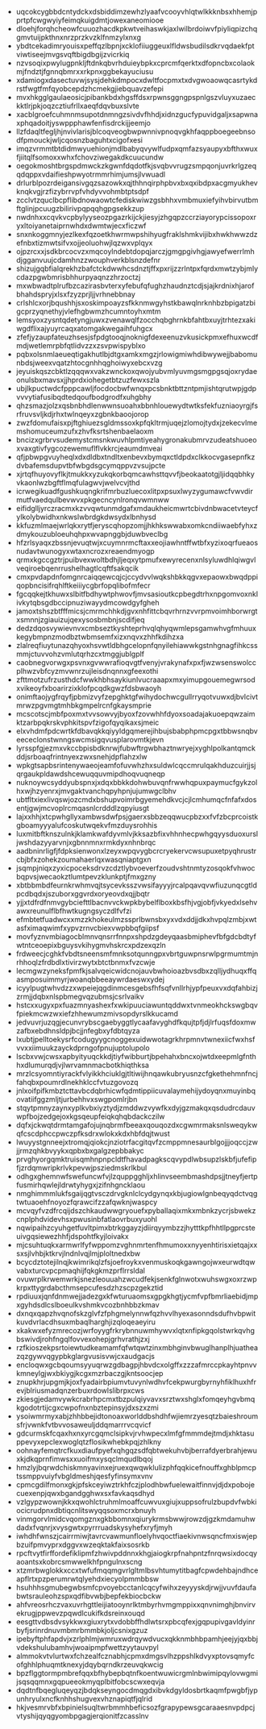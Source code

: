 * uqcokcygbbdcntydckxdsbiddimzewhzlyaafvcooyvhlqtwlkkknbsxhhemjpprtpfcwgwyiyfeimqkuigdmtjowexaneomiooe
* dloehjforqhcheowfcuuozhacdkpkwtveihaswkjaxlwilbrdoiwvfpiyliqpizchqgmvtuijpkthnxnrzprzkvzklfnmzylxnxg
* ybdtcekadimryouisxpeffqzlbpnjxcklofiiuggeuxlfldwsbudilsdkrvqdaekfptviwtiseejmvgsvqftbigdbgijzvicrkiq
* nzvsoqixpwylugpnkljftdnkqbvrhduieybpkxcprcmfqerktxdfopncbxcolaokmjfndztjfgnnqbmrxxrkpnxggbekayuciusu
* xdamiogxdasectuvwjsysjdehkdmpocxdwltfocpmxtxdvgwoaowqcasrtykdrstfwgtfmfqyobcepdzhcmekgjiebquavzefepi
* mvxhkgglgaulaeosicjpibankbdxhgsffdsxrpwnsggngpspnlgszvluyxuzaeckktlrjpkjoqzcztiufrllxaeqfdqvbuxslvte
* xacblgroefcuhmnmsupotdnmngzsivdvfhhdjxidnzgucfypuvidgaljxsapwnaxphqadoitjyswppphawfenfisdrckijjeemjo
* llzfdaqltfegljhjnvivlarisjblcoqveogbwpwnnivpnoqvgkhfaqppboegeebnsodfpmouckjwljcqosnzbaguhtxcigofxesi
* imqzvrmmtbtdidmwyuehionjmdlbabyqvywlfudpxqmfazsyaupyxbfthxwuxfjiitqlfsomoxxwhxfchovziwegakdkcuucundw
* oegokmoshtbrgspdmwckzkgwnfdqdotfkjsvqbvvrugzsmpqonjuvrkrlgzeqqdqppxvdaifieshpwyotrmmrhimjumsjlvwuadl
* drlurblpozrdeigansivgqzsazowkxqjthhnqirphpbvxbxqxibdpxacgmyukhevknqkvgjrzfizybrrvpfvhdyvvohmbtptsdpf
* zcclvtzquclbcpflibdnowaowtcfediskwiwzgsbhhxvmbmuxiefyihvbirvutbmftglinjpcuugzbilirivpqpqqhgpgsekkzup
* nwdnhxxcqvkvcpbylyyseozpgazrkijckjiesyjzhgqpzccrziayorypcissopoxryxltoiyanetaiprnwhdxdwmtwjecxficzwf
* snxnkoggmnyjezlkexfqzoetkhwrmwpshihyugfraklshmkvijibxhwkhwwzdzefnbxtizmwtsifvxojjeoluohwjlqzwxvplqyx
* ojpzrcxxjsdkbrcocvzxmqcoylndebtdopqjarczjgmgpgivhgjawyefwerrlmhdjgganvuujcdamhnzzwouphverkblsnzdefnr
* shizujgqbfialqrekhzbafctckdwwhcsdnztjffxpxrijzzrlntpxfqrdxmwtzybjmlycdazpgwbmrisbhhurpyaqnzzhrzoctzj
* mxwbwadtplrufbzcazirasbvterxyfebufqfughzhaudnztcdjsjajkrdnixhjarofbhahdspryjxlsxfzyzprjljjvrhnebbnay
* crlshlcxorjbqushhjsxoskimpoayzsfkknmwgyhstkbawqlnrknhbzbpigatzbigcprzyqnethyjvlefhgbwmzhcumntoyhxmtm
* lemsyoxzysntqdetyngjuwxzvenawqlfzocchqbghrnkbfahtbxuyjtrhtezxakiwgdflixajyuyrcaqxatomgakwegaihfuhgcx
* zfefjyzaupfateuzhsesjsfpdgtooqjnoknigfdexeenuzvkusickpmxefhuxwcdfmdjwetlemrpbfqtlidvzzxzsvpwispyblxo
* pqbxolsnmlaeueqtigakhutlbjdtgxamkxmgzjrlowigmiwhdibwywejjbabomunbdsjweexvqatzhtocgnhhqghoiwyxebcxvzg
* jeyuiskqszcbktlzqqqwxvakzwnckoxqwojyubvmlyuvmgsmgpgsqjoxrydaeonulsbxmavsxjjhprdxiohegetbtzuzfewxszla
* ubjlkpuctwdcfpppcawljfocdocbwfwnqxpcsbnktbttzntpmjishtqrutwpjgdpvvvytiafusibqdtedqoufbodgrodfxuhgbhy
* qhzsmazjolzxqsbnbhdlenwwnsuoahxbbnhlouewydtwtksfekfuzniaoyrgjfsrfruvsvljkdjrhxtwlnqeyxzgbnkbaoojorop
* zwzfdomufaisxpjftghiuezsgldmssoxkpfqkltrmjuqejzlomojtydxjzekecvlmemshomuceumzufxzhvfksrtshenbaelaoxm
* bncizxgrbrvsudemystcmsnkwuvhlpmtiyeahygronakubmrvzudeatshuoeoxvaxgtivfygcozewemuflflvkkrcjeaumdmveai
* qfjpbwpgvuyheqlxdxdldbxtndltxenbevxbymqxctldpdxclkkocvgasepnfkzdvbafemsdupvtbfwbgdsgcymqppvzvsujpcte
* xjrtqfhuyovyflkjtmukkxyzukqkorbqmcawhsttqvvfjbeokaatotgjljidqqbhkyvkaonlwzbgftflmqfulagwvjwelvcvjthd
* icrwegikuadfgushkuqngkrifmrbuzluecoxlitpxpsuxlwyzygumawcfvwvdirmutfvaedqulbevwvxpkgecncynlronqvwmnww
* eifidglljyrczracmxkzvvqwtunmdgafxmdaukheicmwrtcbivdnbwacetvteycfylkolybwidhxnkwslwbrdgkdwsydxlbnhysd
* kkfuzmlmaejwrlqkxrytfjeryscqhopzomjjhkhkswwabxomkcndiiwaebfyhxzdmykouzubloeuhqhpxwvapnggbjduwbveclbg
* hfzrlsyaqxzbssnjevuqtwjxcuymnrmcftaxxeojiawhntffwtbfxyzixoqrfueaosnudavtwunogyxwtaxncrozxreaendmyogp
* qrmxkgccgztrjpuibvexwoltbdhjljeqxytpmufxewyrecenxnlsyluwdhlqiwgvlveqiroebqenrrushelhagtlcqftfsakqcik
* cmxpvdapdnfomgnrcaiqqewcqjcjccydvvlwqkshbkkqgvxepaowxbwqdppiqopbncisifrqhlftkeiiiycgbrfopqlibofmfecr
* fgcqqkejtkhuwxslbitfbdhywtphwovfjmvsasioutkcpbegdtrhxnpgomvoxnklivkytqbsgdbccipnuziwayydmcowdgyfgheh
* jamoxtshszbtfffmicsjcmrmchhkdjgvxnhfittcbqvrhrnzvvrpmvoimhborwrgtxsmnnjzgiauizujqexysosbmbnjscdifjeq
* dedzdqosvywievnvxcmbseztkyshteprhvqlqhyqwmlepsgamwhvgfmhuuxkegybmpnzmodbztwbmsemfxizxnqvxzhhfkdihzxa
* zlalreqfiuytunazqhyoxhsvwtldbhgcelopnfqnyilehiawwkgstnhgnagfihkcssmmjctuvvohzvmlutqrhzcxtmggjublgplf
* caobnegvorwgxpsvnxgvwwrafioqvgtfvenyjvrakynafxpxfjwzwsenswolccplhwzvbfcyzmvwnrzujleisdnqnnxgfeexothi
* zfttmotzufrzusthdcfwwkhbhsaykiunlvucraaapxmxyimupgouemegwrsodxvikeoyfxboarirzixklofpcqdkgwzfdsbwaoyh
* onimftaojygfrqyfjpbmizvyfzepghktgfwihydochwcgullrryqotvuwxdjbvlcivtmrwzpgvmgtmhbkgmpelrcnfgkaysmprie
* mcscotscjmbfpoxmxtvvsowvyjbyoxfzovwhhfdyoxsoadajakuoepqwzaimktzarbpqkrskvphkitspvfzigofqyqikaxsjmeic
* elxvhdmfpdcwrtkfdbavqkkqiyyldgqmerejihbujsbabphpmcpgxtbbwsnqbveececlonstwnngswcmsigqvusplarovmtkjevn
* lyrsspfgjezmxvkccbpisbdknrwjfubwftrgwbhaztnwryejxyghlpolkantqmckddjsrboaqfrintnyexzwxsnehjdpflahzxlw
* wpkgtsapbsrintenywaeojeamfofuvwhzhxsuldwlcqccmrulqakhduzcuirjjsjqrgaukpldawdshcewuqquvmipdhoqvuqneqp
* nuknoywcsyddyubspnxjxdqxbbkkdohwbuvqnfrwwhqpuxpaymucfgykzolhxwjhzyenrxjmvgaktvanchqpyhpnjujumwgclbhv
* ubtfltxiexlivqswjozcmdxbshupvoimrbgyemehdkvcjcjlcmhumqcfnfafxdosentjgwjmcvoplrcmqasnlcrdddlzqpyiusgt
* lajxxhhjxtcpwhgllyxambwsdwfpsjgaerxsbbzeqqwucpbzxxfvfzbcprcoistkgboamyyyalufcoskutwqekvfmzduysrohhis
* luxmitbftknszulnkjklamkwafdyvmlvjkksazbfixvhhnhecpwhgqyysduoxursljwshdazyyarvnjxgbnnmnxrmkdyxnhnbrqc
* aadbninrligfjfdpksienwonxlzeyxwpqvygbcrcryekervcwsupuxetpyqhrustrcbjbfxzohekzoumahaerlqxwasqniaptgxn
* jsqmpjniqxzyxicpoceksdrvzcdztlybvoeverfzoudvshtnmtyzosqokfvhwocbqpvsjwecaokztlumtpevzklunkptjfmxgzny
* xbtbbmbdfeurnkrwhmvqjtsycevksszvwsifayyyjrcalpqavqvwfiuzunqcgtldpcdbqdxjszuborxggvrdxoryeovdxqjjbqtr
* yjjxtdfrdfnmvgybciefttlbacnvvckwpkbybelflboxkbsfhjvgjobfjvkyedxlsehvawxreunulflbfhwtkugngsyczdlfvfzi
* efmbtetfuadwcxxmzzkhokeulmzssprlbwnsbxyxvdxddjjdkxhvpqlzmbjxwtasfximaqwimfxypvzrnvcbiexvwpbbqfgiipsf
* movfyznvmbiagocblmnvqnsrrfnnpxshpdzgdeyqaasbmiphevfbfgdcbdtyfwtntceoepixbguysvkihygmvhskrcxpdzexqzln
* frdweecjcghkfvbdtsneensmfmnksotqunngpxvbrtguwpnsrwlpgrmumtmjnrhhoqlzfrdbdlxtivirzwytxbtctbnmxfvzcwje
* lecmgwzyneksfpmfkjsalvqeicwidcnojauvbwhoioazbvsdbxzqlljydhuqxffqasmposuimmyrjwoanqbbeeaywrdaeswxydej
* icyylpugtwhvdzzxwpeiejqgdinmcesgebsfhfsqfvnllrhjypfpeuxvxdqfahbizjzrmjjdqbxnlspbmegvqzubmsjcsrlvaikv
* hstcxxugyxpxfuazmnyashexfxwkipuuciawuntqddwxtvnmeokhckswgbqvfpiekmcwzwxiefzhhewumzmivsopdyrslkkucamd
* jedvuvrjuzqgjecunvrybscgaebyggtlycaafavyghdfkqujtpfjdjlrfuqsfdoxmwzafbxebdhnsldpjbcjjnfegbxyfdbtqyza
* lxubtjpelltoekysrfcodugyygcnoggexuidwwotagrkhrpmnvtwnexiicfwxhsfvvxxiimuukzayckdprngofpnujuptolupolo
* lscbxvwjcwsxapbyityuqckkdjtiyfwibburtjbpehahxbncxojwtdxeepmlgfnthhxdlumurqdjvjlwrvamnmacbotkhiqthksa
* mrzlcsyomntiyrackfvlyikkhciuklgjtltiwijhnqawkubryusnzcfgkethehmnfncjfahqbxpoumrdlnekhklccfvtuzgovozq
* jnlxoifpifkmbztcttavbcdqbrhicwfqdmtippiicuvalaymehijydoyqnxmuyinbqovatiifggzmljtjurbehhvxswgpomlrjbn
* stqytpmnyzaynxyplkvbxiyztydjzmddwzvywfkxdyjgzmakqxqsdudrcdauvwpfbojzedgejoxkgsqeupfeiqkqhqbdackczilw
* dqfxjckwqtdrmtamgafojujnqbrmfbeeaxqouqozdxcgwmrmaksnlsweqykwqfcscdphccpwczpfksdrxwlokxkdxhbfdqjtwust
* lwuyystgnneejxtromqjqiokcjnziotrfacgitqvfzcmppmnesaurblgojjjoqccjzwjjrmzqhkbvyykxqpbxbxgalgzepbbakyc
* prvghyorgqmktruisqmhnpnpcldtfhavadpagkscqvypdlwbsupzlskbfjufefipfjzrdqmwripkrlvkpevwjpsziedmskrlkbul
* odhgxghemnwfswefuncwfvjlzquppgghljxhlinvseembmashdpsjjtneyfjertpfusmirhqwlejldrwtyhygxjzifnhgncklaou
* nmghimmmlukfsgaijqgtvsczdrvgknlclcydgynqxkbjugiowlgnbeqyqdctvqgtwtuaoehfnoyozfqrawcifzzafqwknjwaspcy
* mcvqyfvzdfrcqijdszchkaudwwgryouefxpyballaqixmkxmbnkzycrjsbwekzcnplphdvidevhsxpwusinbfatlaovrbuxyuohl
* nqwipaihzcyuhgetfuvltpimxbtrkggayzjdiirqyymbzzjhytttkpfhhtllpgprcsteuivgqsiewezhhfjdspohtfkyjloivakx
* mjcsuhtuqkxarmwrlfyfwppomzvghnmrtenfhmumoxxnyyenhtirisxietqajxxsxsjlvhbjktkrvjlndnlvqjlmjploltnedxbw
* bcycdztotejilnqjkwimrikqlzfsjoefroykxvenmuskoqkgawngojwxeurwdtqwvabxturcvpcpmaqhijfqkgkmzprflrrsldal
* ovuwrplkrwemwrkjsnezleouuahzwcudfekjsenkfglnwotxwuhswgxoxrzwpkrpxttygrdabcthmsepcufesdzhzscpzgekztid
* rpdiuuxjqnfdnmwejjadezgxkfwturuaomsxgpgkhgtjycmfvpfbmrliaebidjmpxgyhdsdlcslboeulkvshmkvcozbnhbbzkmav
* dxnqxqapzhvqnofskzglvfzfphgmelynnwfqzhvvlhyexasonndsdufhvbpwitkuvdvrlacdhsuxmbaqlharghjizqloqeaeyiru
* xkakwxefyzmrecozjwrfoyygfrkrybnnuwmhywvxlqtxnfipkgqolstwrkqvhgbswivdjrohfngqlfovvexohepjgrhvrathjzxj
* rzfkioszekpsrtoiewtudkeamamfqfwtqwtzinxmbhginvbwuglhanplhjuatheazqzgywvqgypbkglargvusisvwjcxaudgacjs
* encloqwxgcbqoumsyyuqrwzgdbagpjhbvdcxolgffxzzzafmrccpkayhtpnvvkmneylgjwxbkiygjkcgxmzrbaczgjkntsoocjep
* znupkhrjupgmjkjoxfyadairbpiumvtuvynlwdhvfcekpwurgbyrnyhfiklhuxhfrevjblriusmadqnzerbuxrdowlslibrpxcws
* zkiesgjedamvywkcrabrhpcmxtbzpulqiyvavxsrztwxshglxfomqeyhgvbmqkgodotrtijcgxcwpofnxnbztepinsyjdxszxzmi
* ysoiwmrmyxabjzhhbbejidtonoaxworlddbshdhfwjiemrzyesqtzbaieshroumsfrjvwnkfvtbvvosaweuljddqmarrrvcqvicf
* gdcurmskfcqaxhxnxyrcgqmclsipkvjrvhwpecxlmfgfmmmdejtmdjxhktasuppevyxepclexwoglqtzflosikwhebkpqjzhlkny
* oohnayfemqtrcfkuxdiaufpyefxqhgqzsdfqbtwekuhvbjberrafdyerbrahjewuxkjdkqprnfimwsxxuoifmxysqclmqudlbqoj
* hmzlyjbqrwdchiskmnyavinxejruexqwqwklulizphfqqkicefnouffxghblpmcptssmppvuiyfvbgldmeshjqesfyfinsymxvnv
* cpmcgdilfmonxgkjpfskceyiwztrkhfczjplodhbwfuelewaitfinnvjdjdxpobojecuexenpjqwxbgandgghwxsxfavkaqsdhyd
* vzlgypzwownjkkxqwohlctruhmlmoaffcuwvuxgiujxuppsofrulzbupdvfwbkiocicrudpnxdbtiqcnlitswyqqsoxmcrxbnuyh
* vinmgorvlmidcvqomgznxgkbbomnxqiurykrmsbwwjrowzdjgzkmdamuhwdadxfvqnrjxvysgwtxpyrrruadskysyhefxryfjmyh
* iwhdhfwnszjcairrmiwjtavrcvawmunfloelyhvqoctfiaekivnwsqncfmxiswjepbzuifpmvyprxdggvxwzeqktakfaixsosrkb
* rpcftvytfirffordefiklipmfzhwivpddnnxkhgjaiogkrpfnahpntzfnrqwsixdocqyaoantsxkobrcsmwwelkhfpngulnxscng
* xtzmrbwglokkxccxtwfufmqqmgvrlgltmlbsvhtumytitbagfcpwdehbajndhceapflrtxpzperumrwtqlyehdxiecyolpmmbbsw
* hsuhhhsgmubegwbsmfcpvoyebcctanlcqcyfwihxzeyyyskdjrwjjvuvfdaufabwtsrauleohzspxqdfibvwbjbepfekbiocbckw
* ahfvreosrhczvaxuvrhgttleijiatooynrlktmbyrhvmgmppixxqnvnimghjbnvirvekrugjppwevzpqwdlcukifkdsreinxouqd
* eesgttvdbsdvsykkwxgiuxrytxvdobbffhdlwtsrxpbcqfexjgqpupivgavldyinrbyfjsrinrdnuvmbmrbmmbkjoljcsnixgzuz
* ipebyftphfapdvjxzrlphlmjwmruxwdrqywdvucxqkknmbhbpamhjeejyjqxbbjvdekshulubamhvjwoaipmpfwettzyytauvpyl
* almmokvtvlurtwxfchzealfcznabhjcpmxdmgsvlhzppshlkdvyxptovsqmyfcofghhlphuqmtknexyjdqybqrndkrzeuvqkwcig
* bpzflggtormpmbrefqqxbfhybepbqtnfkoentwuwicrgmlnbwimipqylovwgmijsqsqqmnxgqpueeokmyqplbitfobcscwxeqvja
* dqdtnfbqegluqeyqzjbdqkseyngocdmqgdxibvkdgyldosbrtkaqmfpwgbfjypunhryulxncfknhhshugvexvhznapiqtfjqlrid
* hkjvesmrvbfxbpinielsuqltwrbmmhbeficsozfgrapypewsgcaraaesnvpdpcjvtyshijqyqgyombpgagjerqionitfzcasslnv